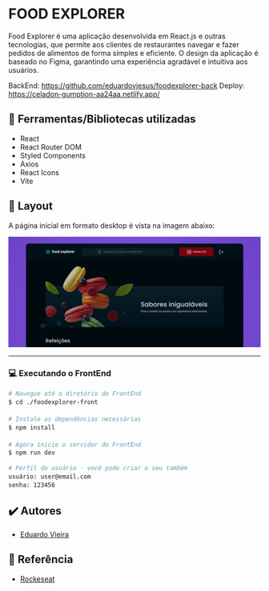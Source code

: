# FOOD EXPLORER
Food Explorer é uma aplicação desenvolvida em React.js e outras tecnologias, que permite aos clientes de restaurantes navegar e fazer pedidos de alimentos de forma simples e eficiente. O design da aplicação é baseado no Figma, garantindo uma experiência agradável e intuitiva aos usuários.

BackEnd: https://github.com/eduardovjesus/foodexplorer-back
Deploy: https://celadon-gumption-aa24aa.netlify.app/

## 📘 Ferramentas/Bibliotecas utilizadas
- React
- React Router DOM
- Styled Components
- Axios
- React Icons
- Vite


## 🎨 Layout
A página inicial em formato desktop é vista na imagem abaixo:

![foodexplorer](./src/image/a.png)

___

### 💻 Executando o FrontEnd
```bash
# Navegue até o diretório do FrontEnd
$ cd ./foodexplorer-front

# Instale as dependências necessárias
$ npm install

# Agora inicie o servidor do FrontEnd
$ npm run dev
```

```bash
# Perfil do usuário - você pode criar o seu também
usuário: user@email.com
senha: 123456
```

## ✔️ Autores

- [Eduardo Vieira](https://github.com/eduardovjesus/)

## 📄 Referência

- [Rockeseat](https://www.rocketseat.com.br/)

